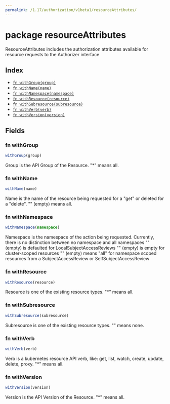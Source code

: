 ```yaml
---
permalink: /1.17/authorization/v1beta1/resourceAttributes/
---
```


# package resourceAttributes

ResourceAttributes includes the authorization attributes available for resource requests to the Authorizer interface

## Index

* [`fn withGroup(group)`](#fn-withgroup)
* [`fn withName(name)`](#fn-withname)
* [`fn withNamespace(namespace)`](#fn-withnamespace)
* [`fn withResource(resource)`](#fn-withresource)
* [`fn withSubresource(subresource)`](#fn-withsubresource)
* [`fn withVerb(verb)`](#fn-withverb)
* [`fn withVersion(version)`](#fn-withversion)

## Fields

### fn withGroup

```ts
withGroup(group)
```

Group is the API Group of the Resource.  "*" means all.

### fn withName

```ts
withName(name)
```

Name is the name of the resource being requested for a "get" or deleted for a "delete". "" (empty) means all.

### fn withNamespace

```ts
withNamespace(namespace)
```

Namespace is the namespace of the action being requested.  Currently, there is no distinction between no namespace and all namespaces "" (empty) is defaulted for LocalSubjectAccessReviews "" (empty) is empty for cluster-scoped resources "" (empty) means "all" for namespace scoped resources from a SubjectAccessReview or SelfSubjectAccessReview

### fn withResource

```ts
withResource(resource)
```

Resource is one of the existing resource types.  "*" means all.

### fn withSubresource

```ts
withSubresource(subresource)
```

Subresource is one of the existing resource types.  "" means none.

### fn withVerb

```ts
withVerb(verb)
```

Verb is a kubernetes resource API verb, like: get, list, watch, create, update, delete, proxy.  "*" means all.

### fn withVersion

```ts
withVersion(version)
```

Version is the API Version of the Resource.  "*" means all.